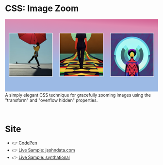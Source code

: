 # CSS: Image Zoom
[![readme](./images/readme.png)](https://codepen.io/jsohndata/pen/oNaQRQV)
A simply elegant CSS technique for gracefully zooming images using the "transform" and "overflow hidden" properties.

<br>

# Site
* 👉 [CodePen](https://codepen.io/jsohndata/pen/oNaQRQV)
* 👉 [Live Sample: jsohndata.com](https://jsohndata.com/)
* 👉 [Live Sample: synthational](https://jsohndata.github.io/synthational/)
